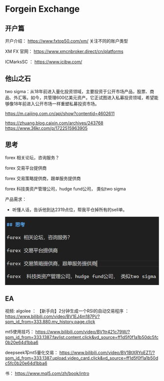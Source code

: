 # Forgein Exchange


## 开户篇

开户介绍：
https://www.fxtop50.com/xm/
关注不同的账户类型

XM FX 官网：
https://www.xmcnbroker.direct/cn/platforms

ICMarksSC ： https://www.icibw.com/


## 他山之石

two sigma：从18年前进入量化投资领域，主要投资于公开市场产品，股票、商品、外汇等。如今，共管理600亿美元资产。它正试图进入私募投资领域，希望能够像18年前进入公开市场一样重塑私募投资市场。

https://m.caijing.com.cn/api/show?contentid=4602611

https://zhuang.blog.caixin.com/archives/243768
https://www.36kr.com/p/1722515963905


## 思考

forex 相关论坛，咨询服务？

forex 交易平台提供商

forex 交易策略提供商，跟单服务提供商

forex  科技类资产管理公司，hudge fund公司， 类似two sigma

产品需求： 
* 听懂人话，告诉他到达2319点位，帮我平仓掉所有的sell单。


![pictures](../pic/test.png)

## EA

视频:
algolee ： 
【新手向】2分钟生成一个RSI的自动交易程序 ： https://www.bilibili.com/video/BV1EJ4m187Pj/?spm_id_from=333.880.my_history.page.click

mt5使用技巧：
https://www.bilibili.com/video/BV1tr421c79W/?spm_id_from=333.1387.favlist.content.click&vd_source=ff1d5f0f1a1b50dc5fc0b20e64d1bba6


deepseek写mt5量化交易：
https://www.bilibili.com/video/BV1BtXRYoEZT/?spm_id_from=333.1387.upload.video_card.click&vd_source=ff1d5f0f1a1b50dc5fc0b20e64d1bba6



书：
https://www.mql5.com/zh/book/intro


